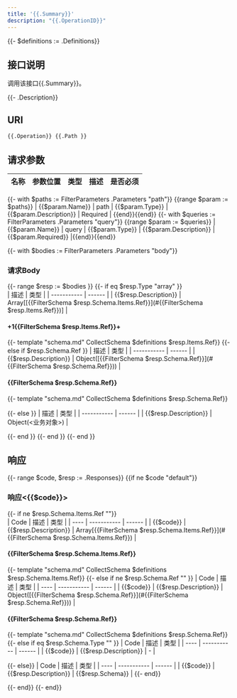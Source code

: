 ```yaml
---
title: '{{.Summary}}'
description: "{{.OperationID}}"
---
```

{{- $definitions := .Definitions}}
## 接口说明
调用该接口{{.Summary}}。

{{- .Description}}

## URI

```
{{.Operation}} {{.Path }}
```

## 请求参数

| 名称 | 参数位置 | 类型 | 描述 |  是否必须 |
| ---- | ---------- | ----------- | ----------- | ----------- | 
{{- with $paths := FilterParameters .Parameters "path"}}    {{range $param := $paths}}
| {{$param.Name}} | path | {{$param.Type}} | {{$param.Description}} |  Required | {{end}}{{end}}
{{- with $queries := FilterParameters .Parameters "query"}} {{range $param := $queries}}
| {{$param.Name}} | query | {{$param.Type}} | {{$param.Description}} |  {{$param.Required}} |{{end}}{{end}}

{{- with $bodies := FilterParameters .Parameters "body"}}

### 请求Body

{{- range $resp := $bodies }}
{{- if eq $resp.Type  "array" }}   
| 描述 | 类型 |
| ----------- | ------ |
| {{$resp.Description}} | Array[[{{FilterSchema $resp.Schema.Items.Ref}}](#{{FilterSchema $resp.Items.Ref}})] |

#### +1{{FilterSchema $resp.Items.Ref}}+

{{- template "schema.md" CollectSchema $definitions  $resp.Items.Ref}}
{{- else if $resp.Schema.Ref }}
| 描述 | 类型 |
| ----------- | ------ |
| {{$resp.Description}} | Object([{{FilterSchema $resp.Schema.Ref}}](#{{FilterSchema $resp.Schema.Ref}})) |

#### {{FilterSchema $resp.Schema.Ref}}

{{- template "schema.md" CollectSchema $definitions  $resp.Schema.Ref}}

{{- else }} 
| 描述 | 类型 |
| ----------- | ------ |
| {{$resp.Description}} | Object(<业务对象>) |

{{- end }}
{{- end }}
{{- end }}

## 响应

{{- range $code, $resp := .Responses}}
{{if ne $code "default"}}

### 响应<{{$code}}>

{{- if ne $resp.Schema.Items.Ref  ""}}   
| Code | 描述 | 类型 |
| ---- | ----------- | ------ |
| {{$code}} | {{$resp.Description}} | Array[{{FilterSchema $resp.Schema.Items.Ref}}](#{{FilterSchema $resp.Schema.Items.Ref}}) |

#### {{FilterSchema $resp.Schema.Items.Ref}}

{{- template "schema.md" CollectSchema $definitions  $resp.Schema.Items.Ref}}
{{- else if ne $resp.Schema.Ref  "" }}
| Code | 描述 | 类型 |
| ---- | ----------- | ------ | 
| {{$code}} | {{$resp.Description}} | Object([{{FilterSchema $resp.Schema.Ref}}](#{{FilterSchema $resp.Schema.Ref}})) |

#### {{FilterSchema $resp.Schema.Ref}}

{{- template "schema.md" CollectSchema $definitions  $resp.Schema.Ref}}
{{- else if eq $resp.Schema.Type  "" }}
| Code | 描述 | 类型 |
| ---- | ----------- | ------ | 
| {{$code}} | {{$resp.Description}} | - |

{{- else}}
| Code | 描述 | 类型 |
| ---- | ----------- | ------ |
| {{$code}} | {{$resp.Description}} | {{$resp.Schema}} |
{{- end}} 

{{- end}}
{{- end}}

